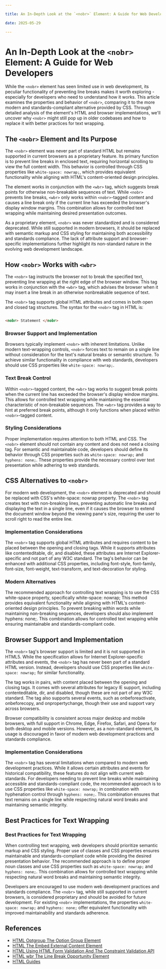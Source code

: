 ```yaml
---

title: An In-Depth Look at the `<nobr>` Element: A Guide for Web Developers

date: 2025-05-29

---
```



# An In-Depth Look at the `<nobr>` Element: A Guide for Web Developers

While the `<nobr>` element has seen limited use in web development, its peculiar functionality of preventing line breaks makes it worth exploring - especially for developers who need to understand how it works. This article examines the properties and behavior of `<nobr>`, comparing it to the more modern and standards-compliant alternative provided by CSS. Through detailed analysis of the element's HTML and browser implementations, we'll uncover why `<nobr>` might still pop up in older codebases and how to replace it with better practices for text wrapping.


## The `<nobr>` Element and Its Purpose

The `<nobr>` element was never part of standard HTML but remains supported in current browsers as a proprietary feature. Its primary function is to prevent line breaks in enclosed text, requiring horizontal scrolling to view the full content width. This behavior is controlled through CSS properties like `white-space: nowrap;`, which provides equivalent functionality while aligning with HTML's content-oriented design principles.

The element works in conjunction with the `<wbr>` tag, which suggests break points for otherwise non-breakable sequences of text. While `<nobr>` prevents line breaks, `<wbr>` only works within `<nobr>`-tagged content and causes a line break only if the current line has exceeded the browser's display window margins. This combination allows for controlled text wrapping while maintaining desired presentation outcomes.

As a proprietary element, `<nobr>` was never standardized and is considered deprecated. While still supported in modern browsers, it should be replaced with semantic markup and CSS styling for maintaining both accessibility and standards compliance. The lack of attribute support and browser-specific implementations further highlight its non-standard nature in the evolving web development landscape.


## How `<nobr>` Works with `<wbr>`

The `<nobr>` tag instructs the browser not to break the specified text, preventing line wrapping at the right edge of the browser window. This tag works in conjunction with the `<wbr>` tag, which advises the browser when it may insert a line break in an otherwise nonbreakable sequence of text.

The `<nobr>` tag supports global HTML attributes and comes in both open and closed tag structures. The syntax for the `<nobr>` tag in HTML is:

```html

<nobr> Statement </nobr>

```


### Browser Support and Implementation

Browsers typically implement `<nobr>` with inherent limitations. Unlike modern text-wrapping controls, `<nobr>` forces text to remain on a single line without consideration for the text's natural breaks or semantic structure. To achieve similar functionality in compliance with web standards, developers should use CSS properties like `white-space: nowrap;`.


### Text Break Control

Within `<nobr>`-tagged content, the `<wbr>` tag works to suggest break points when the current line has exceeded the browser's display window margins. This allows for controlled text wrapping while maintaining the essential characteristic of non-breakable sequences. The `<wbr>` tag provides a way to hint at preferred break points, although it only functions when placed within `<nobr>`-tagged content.


### Styling Considerations

Proper implementation requires attention to both HTML and CSS. The `<nobr>` element should not contain any content and does not need a closing tag. For semantic and maintainable code, developers should define its behavior through CSS properties such as `white-space: nowrap;` and `hyphens: none;`. These properties provide the necessary control over text presentation while adhering to web standards.


## CSS Alternatives to `<nobr>`

For modern web development, the `<nobr>` element is deprecated and should be replaced with CSS's white-space: nowrap property. The `<nobr>` tag creates text with non-breaking lines, preventing automatic line breaks and displaying the text in a single line, even if it causes the browser to extend the document window beyond the viewing pane's size, requiring the user to scroll right to read the entire line.


### Implementation Considerations

The `<nobr>` tag supports global HTML attributes and requires content to be placed between the opening and closing tags. While it supports attributes like contenteditable, dir, and disabled, these attributes are Internet Explorer-specific and not part of any W3C standard. The tag's behavior can be enhanced with additional CSS properties, including font-style, font-family, font-size, font-weight, text-transform, and text-decoration for styling.


### Modern Alternatives

The recommended approach for controlling text wrapping is to use the CSS white-space property, specifically white-space: nowrap; This method provides equivalent functionality while aligning with HTML's content-oriented design principles. To prevent breaking within words while maintaining non-breaking sequences, developers should also implement hyphens: none;. This combination allows for controlled text wrapping while ensuring maintainable and standards-compliant code.


## Browser Support and Implementation

The `<nobr>` tag's browser support is limited and it is not supported in HTML5. While the specification allows for Internet Explorer-specific attributes and events, the `<nobr>` tag has never been part of a standard HTML version. Instead, developers should use CSS properties like `white-space: nowrap;` for similar functionality.

The tag works in pairs, with content placed between the opening and closing tags. It comes with several attributes for legacy IE support, including contenteditable, dir, and disabled, though these are not part of any W3C standard. The tag also supports several events, such as onbeforeactivate, onbeforecopy, and onpropertychange, though their use and support vary across browsers.

Browser compatibility is consistent across major desktop and mobile browsers, with full support in Chrome, Edge, Firefox, Safari, and Opera for both desktop and mobile versions. However, as a non-standard element, its usage is discouraged in favor of modern web development practices and standards compliance.


### Implementation Considerations

The `<nobr>` tag has several limitations when compared to modern web development practices. While it allows certain attributes and events for historical compatibility, these features do not align with current web standards. For developers needing to prevent line breaks while maintaining accessible and standards-compliant code, the recommended approach is to use CSS properties like `white-space: nowrap;` in combination with hyphenation control through `hyphens: none;`. This combination ensures that text remains on a single line while respecting natural word breaks and maintaining semantic integrity.


## Best Practices for Text Wrapping


### Best Practices for Text Wrapping

When controlling text wrapping, web developers should prioritize semantic markup and CSS styling. Proper use of classes and CSS properties ensures maintainable and standards-compliant code while providing the desired presentation behavior. The recommended approach is to define proper noun classes and use CSS properties such as `white-space: nowrap;` and `hyphens: none;`. This combination allows for controlled text wrapping while respecting natural word breaks and maintaining semantic integrity.

Developers are encouraged to use modern web development practices and standards compliance. The `<nobr>` tag, while still supported in current browsers, is considered proprietary and should be avoided for future development. For existing `<nobr>` implementations, the properties `white-space: nowrap;` and `hyphens: none;` offer equivalent functionality with improved maintainability and standards adherence.

## References

- [HTML Optgroup The Option Group Element](https://github.com/serpuniversity/learn/blob/main/html/HTML%20Optgroup%20The%20Option%20Group%20Element.md)
- [HTML The Embed External Content Element](https://github.com/serpuniversity/learn/blob/main/html/HTML%20The%20Embed%20External%20Content%20Element.md)
- [HTML Using HTML Form Validation And The Constraint Validation API](https://github.com/serpuniversity/learn/blob/main/html/HTML%20Using%20HTML%20Form%20Validation%20And%20The%20Constraint%20Validation%20API.md)
- [HTML wbr The Line Break Opportunity Element](https://github.com/serpuniversity/learn/blob/main/html/HTML%20wbr%20The%20Line%20Break%20Opportunity%20Element.md)
- [HTML Guides](https://github.com/serpuniversity/learn/blob/main/html/HTML%20Guides.md)